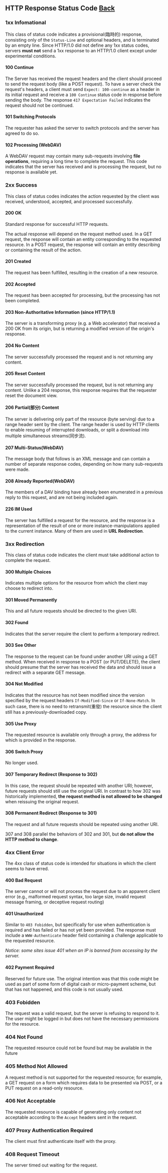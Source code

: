 ## HTTP Response Status Code [Back](./../JavaScript.md)

### 1xx Infomational

This class of status code indicates a provisional(臨時的) response, consisting only of the `Status-Line` and optional headers, and is terminated by an empty line. Since HTTP/1.0 did not define any 1xx status codes, servers **must not** send a 1xx response to an HTTP/1.0 client except under experimental conditions.

#### 100 Continue

The Server has received the request headers and the client should proceed to send the request body (like a POST request). To have a server check the request's headers, a client must send `Expect: 100-continue` as a header in its initial request and receive a `100 Continue` status code in response before sending the body. The response `417 Expectation Failed` indicates the request should not be continued.

#### 101 Switching Protocols

The requester has asked the server to switch protocols and the server has agreed to do so.

#### 102 Processing (WebDAV)

A WebDAV request may contain many sub-requests involving **file operations**, requiring a long time to complete the request. This code indicates that the server has received and is processing the request, but no response is available yet.

### 2xx Success

This class of status codes indicates the action requested by the client was received, understood, accepted, and processed successfully.

#### 200 OK

Standard response for successful HTTP requests.

The actual response will depend on the request method used. In a GET request, the response will contain an entity corresponding to the requested resource. In a POST request, the response will contain an entity describing or containing the result of the action.

#### 201 Created

The request has been fulfilled, resulting in the creation of a new resource.

#### 202 Accepted

The request has been accepted for processing, but the processing has not been completed.

#### 203 Non-Authoritative Information (since HTTP/1.1)

The server is a transforming proxy (e.g. a Web accelerator) that received a 200 OK from its origin, but is returning a modified version of the origin's response.

#### 204 No Content

The server successfully processed the request and is not returning any content.

#### 205 Reset Content

The server successfully processed the request, but is not returning any content. Unlike a 204 response, this response requires that the requester reset the document view.

#### 206 Partial(部分) Content

The server is delivering only part of the resource (byte serving) due to a range header sent by the client. The range header is used by HTTP clients to enable resuming of interrupted downloads, or split a download into multiple simultaneous streams(同步流).

#### 207 Multi-Status(WebDAV)

The message body that follows is an XML message and can contain a number of separate response codes, depending on how many sub-requests were made.

#### 208 Already Reported(WebDAV)

The members of a DAV binding have already been enumerated in a previous reply to this request, and are not being included again.

#### 226 IM Used

The server has fulfilled a request for the resource, and the response is a representation of the result of one or more instance-manipulations applied to the current instance. Many of them are used in **URL Redirection**.

### 3xx Redirection

This class of status code indicates the client must take additional action to complete the request.

#### 300 Multiple Choices

Indicates multiple options for the resource from which the client may choose to redirect into.

#### 301 Moved Permanently

This and all future requests should be directed to the given URI.

#### 302 Found

Indicates that the server require the client to perform a temporary redirect. 

#### 303 See Other

The response to the request can be found under another URI using a GET method. When received in response to a POST (or PUT/DELETE), the client should presume that the server has received the data and should issue a redirect with a separate GET message.

#### 304 Not Modified

Indicates that the resource has not been modified since the version specified by the request headers `If-Modified-Since` or `If-None-Match`. In such case, there is no need to retransmit(重發) the resource since the client still has a previously-downloaded copy.

#### 305 Use Proxy

The requested resource is available only through a proxy, the address for which is provided in the response.

#### 306 Switch Proxy

No longer used.

#### 307 Temporary Redirect (Response to 302)

In this case, the request should be repeated with another URI; however, future requests should still use the original URI. In contrast to how 302 was historically implemented, **the request method is not allowed to be changed** when reissuing the original request.

#### 308 Permanent Redirect (Response to 301)

The request and all future requests should be repeated using another URI.

307 and 308 parallel the behaviors of 302 and 301, but **do not allow the HTTP method to change**.

### 4xx Client Error

The 4xx class of status code is intended for situations in which the client seems to have erred.

#### 400 Bad Request

The server cannot or will not process the request due to an apparent client error (e.g., malformed request syntax, too large size, invalid request message framing, or deceptive request routing)

#### 401 Unauthorized

Similar to `403 Fobidden`, but specifically for use when authentication is required and has failed or has not yet been provided. The response must include a `WWW-Authenticate` header field containing a challenge applicable to the requested resource.

*Notice: some sites issue 401 when an IP is banned from accessing by the server.*

#### 402 Payment Required

Reserved for future use. The original intention was that this code might be used as part of some form of digital cash or micro-payment scheme, but that has not happened, and this code is not usually used.

### 403 Fobidden

The request was a valid request, but the server is refusing to respond to it. The user might be logged in but does not have the necessary permissions for the resource.

### 404 Not Found

The requested resource could not be found but may be available in the future

### 405 Method Not Allowed

A request method is not supported for the requested resource; for example, a GET request on a form which requires data to be presented via POST, or a PUT request on a read-only resource.

### 406 Not Acceptable

The requested resource is capable of generating only content not acceptable according to the `Accept` headers sent in the request.

### 407 Proxy Authentication Required

The client must first authenticate itself with the proxy.

### 408 Request Timeout

The server timed out waiting for the request.
